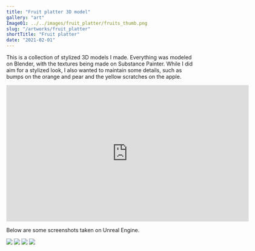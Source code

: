 ```yaml
---
title: "Fruit platter 3D model"
gallery: "art"
Image01: ../../images/fruit_platter/fruits_thumb.png
slug: "/artworks/fruit_platter"
shortTitle: "Fruit platter"
date: "2021-02-01"
---
```


This is a collection of stylized 3D models I made. Everything was modeled on Blender, with the textures being made on Substance Painter. While I did aim for a stylized look, I also wanted to maintain some details, such as bumps on the orange and pear and the yellow scratches on the apple.

<div class="sketchfab-embed-wrapper">
<iframe title="Fruit plate" frameborder="0" width="640" height ="360" allowfullscreen mozallowfullscreen="true" webkitallowfullscreen="true" allow="autoplay; fullscreen; xr-spatial-tracking" xr-spatial-tracking execution-while-out-of-viewport execution-while-not-rendered web-share src="https://sketchfab.com/models/b2f08062bfb84d5ea94c1aa596817e76/embed"> </iframe>
</div>

Below are some screenshots taken on Unreal Engine.

<img src="https://i.imgur.com/wPaCQK3.png"/>

<img src="https://i.imgur.com/cjp4NOC.png"/>

<img src="https://i.imgur.com/EKakFvC.png"/>

<img src="https://i.imgur.com/RDvz7tj.png"/>
